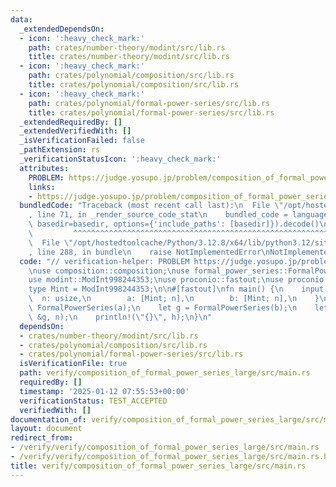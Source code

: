 ```yaml
---
data:
  _extendedDependsOn:
  - icon: ':heavy_check_mark:'
    path: crates/number-theory/modint/src/lib.rs
    title: crates/number-theory/modint/src/lib.rs
  - icon: ':heavy_check_mark:'
    path: crates/polynomial/composition/src/lib.rs
    title: crates/polynomial/composition/src/lib.rs
  - icon: ':heavy_check_mark:'
    path: crates/polynomial/formal-power-series/src/lib.rs
    title: crates/polynomial/formal-power-series/src/lib.rs
  _extendedRequiredBy: []
  _extendedVerifiedWith: []
  _isVerificationFailed: false
  _pathExtension: rs
  _verificationStatusIcon: ':heavy_check_mark:'
  attributes:
    PROBLEM: https://judge.yosupo.jp/problem/composition_of_formal_power_series_large
    links:
    - https://judge.yosupo.jp/problem/composition_of_formal_power_series_large
  bundledCode: "Traceback (most recent call last):\n  File \"/opt/hostedtoolcache/Python/3.12.8/x64/lib/python3.12/site-packages/onlinejudge_verify/documentation/build.py\"\
    , line 71, in _render_source_code_stat\n    bundled_code = language.bundle(stat.path,\
    \ basedir=basedir, options={'include_paths': [basedir]}).decode()\n          \
    \         ^^^^^^^^^^^^^^^^^^^^^^^^^^^^^^^^^^^^^^^^^^^^^^^^^^^^^^^^^^^^^^^^^^^^^^^^^^^^^^^^^\n\
    \  File \"/opt/hostedtoolcache/Python/3.12.8/x64/lib/python3.12/site-packages/onlinejudge_verify/languages/rust.py\"\
    , line 288, in bundle\n    raise NotImplementedError\nNotImplementedError\n"
  code: "// verification-helper: PROBLEM https://judge.yosupo.jp/problem/composition_of_formal_power_series_large\n\
    \nuse composition::composition;\nuse formal_power_series::FormalPowerSeries;\n\
    use modint::ModInt998244353;\nuse proconio::fastout;\nuse proconio::input;\n\n\
    type Mint = ModInt998244353;\n\n#[fastout]\nfn main() {\n    input! {\n      \
    \  n: usize,\n        a: [Mint; n],\n        b: [Mint; n],\n    }\n    let f =\
    \ FormalPowerSeries(a);\n    let g = FormalPowerSeries(b);\n    let h = composition(&f,\
    \ &g, n);\n    println!(\"{}\", h);\n}\n"
  dependsOn:
  - crates/number-theory/modint/src/lib.rs
  - crates/polynomial/composition/src/lib.rs
  - crates/polynomial/formal-power-series/src/lib.rs
  isVerificationFile: true
  path: verify/composition_of_formal_power_series_large/src/main.rs
  requiredBy: []
  timestamp: '2025-01-12 07:55:53+00:00'
  verificationStatus: TEST_ACCEPTED
  verifiedWith: []
documentation_of: verify/composition_of_formal_power_series_large/src/main.rs
layout: document
redirect_from:
- /verify/verify/composition_of_formal_power_series_large/src/main.rs
- /verify/verify/composition_of_formal_power_series_large/src/main.rs.html
title: verify/composition_of_formal_power_series_large/src/main.rs
---
```

